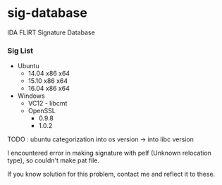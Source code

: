 # sig-database
IDA FLIRT Signature Database

### Sig List

* Ubuntu
 	* 14.04 x86 x64
 	* 15.10 x86 x64
 	* 16.04 x86 x64
* Windows
    * VC12 - libcmt
    * OpenSSL
      * 0.9.8
      * 1.0.2

TODO : ubuntu categorization into os version -> into libc version 

I encountered error in making signature with pelf (Unknown relocation type), so couldn't make pat file.

If you know solution for this problem, contact me and reflect it to these.
